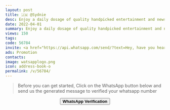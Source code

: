 ```yaml
---
layout: post
title: 🇯🇲 @Sydnie
desc: Enjoy a daily dosage of quality handpicked entertainment and news Via our WhatsApp Status updates
date: 2022-04-01
summary: Enjoy a daily dosage of quality handpicked entertainment and news Via your whatsApp status, Her iD code is 56784 she is a proud member since
views: 150
tags: 
code: 56784
invite: <a href="https://api.whatsapp.com/send/?text=Hey, have you heard about this WhatsApp TV. Check out their website https://www.watsapp.tv/code and if you want to join use my code 56784 because I'm a member" class="page-scroll">Invite Friends</a>
ads: Promotion
contacts: 
image: watsapplogo.png
icon: address-book-o
permalink: /v/56784/
---
```


>Before you can get started, Click on the WhatsApp button below and send us the generated message to verified your whatsapp number
   
<center><a href="https://api.whatsapp.com/send?phone={{site.tell}}&text=ID 56784 Invited Me" class="page-scroll"><button class="btn btn-outline btn-xl" id="#signup"><strong>WhatsApp Verification</strong></button></a></center>
                            
